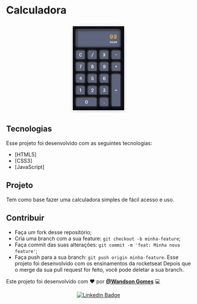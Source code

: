 # Calculadora

<p align="center">
  <img alt="calculadora" src="calculadora.jpg" width="30%">
</p>

## Tecnologias

Esse projeto foi desenvolvido com as seguintes tecnologias:

- [HTML5]
- [CSS3]
- [JavaScript]

## Projeto

Tem como base fazer uma calculadora simples de fácil acesso e uso.

## Contribuir

- Faça um fork desse repositório;
- Cria uma branch com a sua feature: `git checkout -b minha-feature`;
- Faça commit das suas alterações: `git commit -m 'feat: Minha nova feature'`;
- Faça push para a sua branch: `git push origin minha-feature`.
Esse projeto foi desenvolvido com os ensinamentos da rocketseat
Depois que o merge da sua pull request for feito, você pode deletar a sua branch.

Este projeto foi desenvolvido com ❤️ por **[@Wandson Gomes](https://www.linkedin.com/in/wandsony/)** 💻

<div align="center">

   [![Linkedin Badge](https://img.shields.io/badge/-Wandson%20Gomes-292929?style=flat-square&logo=Linkedin&logoColor=white&link=https://www.linkedin.com/in/wandsony/)](https://www.linkedin.com/in/wandsony/)

   </div>
